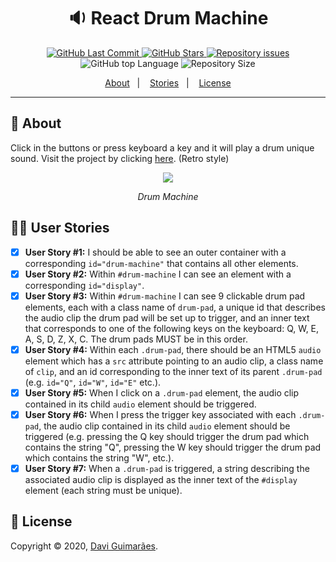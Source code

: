 <h1 align="center">
  🔉 React Drum Machine
  <br>
</h1>

<p align="center">
  <a href="https://github.com/Davigl/drum-machine/commits/master">
    <img alt="GitHub Last Commit" src="https://img.shields.io/github/last-commit/Davigl/drum-machine?style=flat-square&color=ff69b4">
  </a>
  
  <a href="https://github.com/Davigl/drum-machine/stargazers">
    <img alt="GitHub Stars" src="https://img.shields.io/github/stars/Davigl/drum-machine?style=flat-square&color=9cf">
  </a>

  <a href="https://github.com/Davigl/drum-machine/issues">
    <img alt="Repository issues" src="https://img.shields.io/github/issues/Davigl/drum-machine?style=flat-square&color=yellow">
  </a>
  
  <img alt="GitHub top Language" src="https://img.shields.io/github/languages/top/davigl/drum-machine.svg?style=flat-square">

  <img alt="Repository Size" src="https://img.shields.io/github/repo-size/Davigl/drum-machine?style=flat-square&color=blueviolet">
</p>

<p align="center">
  <a href="#thinking-about">About</a>&nbsp;&nbsp;&nbsp;|&nbsp;&nbsp;&nbsp;
  <a href="#ok_woman-user-stories">Stories</a>&nbsp;&nbsp;&nbsp;|&nbsp;&nbsp;&nbsp;
  <a href="#memo-license">License</a>
</p>

***

## :thinking: About

Click in the buttons or press keyboard a key and it will play a drum unique sound. Visit the project by clicking [here](http://eudavi-drum-machine.netlify.com/). (Retro style)

<div align="center">

![](https://i.imgur.com/rcSVBW4.gif)

*Drum Machine*

</div>

## :ok_woman: User Stories 

- [x] <strong>User Story #1:</strong> I should be able to see an outer container with a corresponding <code>id="drum-machine"</code> that contains all other elements.   
- [x] <strong>User Story #2:</strong> Within <code>#drum-machine</code> I can see an element with a corresponding <code>id="display"</code>.   
- [x] <strong>User Story #3:</strong> Within <code>#drum-machine</code> I can see 9 clickable drum pad elements, each with a class name of <code>drum-pad</code>, a unique id that describes the audio clip the drum pad will be set up to trigger, and an inner text that corresponds to one of the following keys on the keyboard: Q, W, E, A, S, D, Z, X, C. The drum pads MUST be in this order.   
- [x] <strong>User Story #4:</strong> Within each <code>.drum-pad</code>, there should be an HTML5 <code>audio</code> element which has a <code>src</code> attribute pointing to an audio clip, a class name of <code>clip</code>, and an id corresponding to the inner text of its parent <code>.drum-pad</code> (e.g. <code>id="Q"</code>, <code>id="W"</code>, <code>id="E"</code> etc.).   
- [x] <strong>User Story #5:</strong> When I click on a <code>.drum-pad</code> element, the audio clip contained in its child <code>audio</code> element should be triggered.   
- [x] <strong>User Story #6:</strong> When I press the trigger key associated with each <code>.drum-pad</code>, the audio clip contained in its child <code>audio</code> element should be triggered (e.g. pressing the Q key should trigger the drum pad which contains the string "Q", pressing the W key should trigger the drum pad which contains the string "W", etc.).   
- [x] <strong>User Story #7:</strong> When a <code>.drum-pad</code> is triggered, a string describing the associated audio clip is displayed as the inner text of the <code>#display</code> element (each string must be unique).   

## :memo: License

Copyright © 2020, [Davi Guimarães](https://github.com/davigl).
